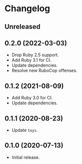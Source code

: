 # Changelog

## Unreleased

## 0.2.0 (2022-03-03)

*   Drop Ruby 2.5 support.
*   Add Ruby 3.1 for CI.
*   Update dependencies.
*   Resolve new RuboCop offenses.

## 0.1.2 (2021-08-09)

*   Add Ruby 3.0 for CI.
*   Update dependencies.

## 0.1.1 (2020-08-23)

*   Update `toys`.

## 0.1.0 (2020-07-13)

*   Initial release.

